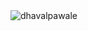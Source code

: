 <img src="https://res.cloudinary.com/dj0mdghj2/image/upload/v1594892978/dhavalpawale/dhavalpawale_nz8x8i.png" alt="dhavalpawale">
